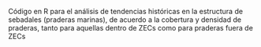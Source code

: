 Código en R para el análisis de tendencias históricas en la estructura de sebadales (praderas marinas), de acuerdo a la cobertura y densidad de praderas, tanto para aquellas dentro de ZECs como para praderas fuera de ZECs

